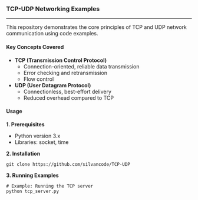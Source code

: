 ### **TCP-UDP Networking Examples**
---
This repository demonstrates the core principles of TCP and UDP network communication using code examples.
#### **Key Concepts Covered**
- **TCP (Transmission Control Protocol)**
	- Connection-oriented, reliable data transmission
	- Error checking and retransmission
	- Flow control
- **UDP (User Datagram Protocol)**
	- Connectionless, best-effort delivery
	- Reduced overhead compared to TCP
#### **Usage**
**1. Prerequisites**
- Python version 3.x
- Libraries: socket, time

**2. Installation**
```shell
git clone https://github.com/silvancode/TCP-UDP
```

**3. Running Examples**
```shell
# Example: Running the TCP server
python tcp_server.py
```
